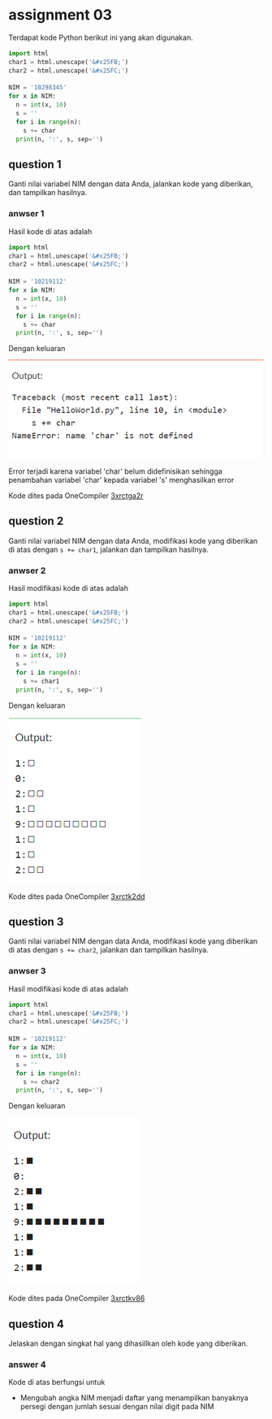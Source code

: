 # assignment 03
Terdapat kode Python berikut ini yang akan digunakan.
```python
import html
char1 = html.unescape('&#x25FB;')
char2 = html.unescape('&#x25FC;')

NIM = '10298345'
for x in NIM:
  n = int(x, 10)
  s = ''
  for i in range(n):
    s += char
  print(n, ':', s, sep='')
```

## question 1
Ganti nilai variabel NIM dengan data Anda, jalankan kode yang diberikan, dan tampilkan hasilnya.

### anwser 1
Hasil kode di atas adalah
```python
import html
char1 = html.unescape('&#x25FB;')
char2 = html.unescape('&#x25FC;')

NIM = '10219112'
for x in NIM:
  n = int(x, 10)
  s = ''
  for i in range(n):
    s += char
  print(n, ':', s, sep='')
```
Dengan keluaran

![gambar 1](https://github.com/HanzHamzahK/fi3201-01-2021-2/blob/main/assignments/03/10219112/images/3xrctga2r.png)

Error terjadi karena variabel 'char' belum didefinisikan sehingga penambahan variabel 'char' kepada variabel 's' menghasilkan error

Kode dites pada OneCompiler [3xrctga2r](https://onecompiler.com/python/3xrctga2r)

## question 2
Ganti nilai variabel NIM dengan data Anda, modifikasi kode yang diberikan di atas dengan `s += char1`, jalankan dan tampilkan hasilnya.

### anwser 2
Hasil modifikasi kode di atas adalah
```python
import html
char1 = html.unescape('&#x25FB;')
char2 = html.unescape('&#x25FC;')

NIM = '10219112'
for x in NIM:
  n = int(x, 10)
  s = ''
  for i in range(n):
    s += char1
  print(n, ':', s, sep='')
```
Dengan keluaran

![gambar 2](https://github.com/HanzHamzahK/fi3201-01-2021-2/blob/main/assignments/03/10219112/images/3xrctk2dd.png)

Kode dites pada OneCompiler [3xrctk2dd](https://onecompiler.com/python/3xrctk2dd)

## question 3
Ganti nilai variabel NIM dengan data Anda, modifikasi kode yang diberikan di atas dengan `s += char2`, jalankan dan tampilkan hasilnya.

### anwser 3
Hasil modifikasi kode di atas adalah
```python
import html
char1 = html.unescape('&#x25FB;')
char2 = html.unescape('&#x25FC;')

NIM = '10219112'
for x in NIM:
  n = int(x, 10)
  s = ''
  for i in range(n):
    s += char2
  print(n, ':', s, sep='')
```
Dengan keluaran

![gambar 3](https://github.com/HanzHamzahK/fi3201-01-2021-2/blob/main/assignments/03/10219112/images/3xrctkv86.png)

Kode dites pada OneCompiler [3xrctkv86](https://onecompiler.com/python/3xrctkv86)

## question 4
Jelaskan dengan singkat hal yang dihasillkan oleh kode yang diberikan.

### answer 4
Kode di atas berfungsi untuk
+ Mengubah angka NIM menjadi daftar yang menampilkan banyaknya persegi dengan jumlah sesuai dengan nilai digit pada NIM
